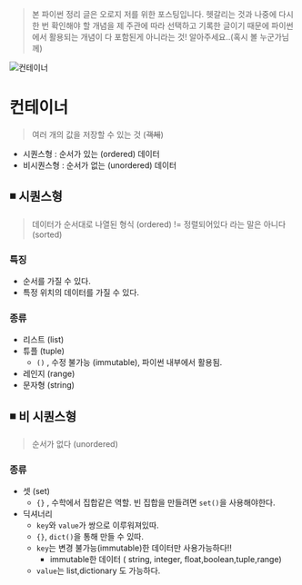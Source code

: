 > 본 파이썬 정리 글은 오로지 저를 위한 포스팅입니다. 헷갈리는 것과 나중에 다시 한 번 확인해야 할 개념을 제 주관에 따라 선택하고 기록한 글이기 때문에 파이썬에서 활용되는 개념이 다 포함된게 아니라는 것! 알아주세요..(혹시 볼 누군가님께)



![컨테이너](https://user-images.githubusercontent.com/18046097/61180439-44e60d80-a651-11e9-9adc-e60fa57c2165.png)





# 컨테이너

> 여러 개의 값을 저장할 수 있는 것 (~~객체~~)

- 시퀀스형 : 순서가 있는 (ordered) 데이터
- 비시퀀스형 : 순서가 없는 (unordered) 데이터

## ◾ 시퀀스형

> 데이터가 순서대로 나열된 형식 (ordered) != 정렬되어있다 라는 말은 아니다 (sorted)

### 특징

- 순서를 가질 수 있다.
- 특정 위치의 데이터를 가질 수 있다.

### 종류

- 리스트 (list)
- 튜플 (tuple)
  - `()` , 수정 불가능 (immutable), 파이썬 내부에서 활용됨.
- 레인지 (range)
- 문자형 (string)





## ◾ 비 시퀀스형

> 순서가 없다 (unordered)

### 종류

- 셋 (set)
  - `{}` , 수학에서 집합같은 역할. 빈 집합을 만들려면 `set()`을 사용해야한다.
- 딕셔너리 
  - `key`와 `value`가 쌍으로 이루워져있따.
  - `{}`, `dict()`을 통해 만들 수 있따.
  - `key`는 변경 불가능(immutable)한 데이터만 사용가능하다!!
    - immutable한 데이터 ( string, integer, float,boolean,tuple,range)
  - `value`는 list,dictionary 도 가능하다.



